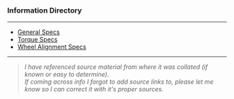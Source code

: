 ### Information Directory ###
---
* [General Specs](General%20Specs.pdf)
* [Torque Specs](Torque%20Specs.pdf)
* [Wheel Alignment Specs](Wheel%20Alignment%20Specs.pdf)
---
> _I have referenced source material from where it was collated (if known or easy to determine). <br>If coming across info I forgot to add source links to, please let me know so I can correct it with it's proper sources._ 
